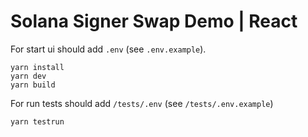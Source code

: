 # Solana Signer Swap Demo | React

For start ui should add `.env` (see `.env.example`).

```shell
yarn install
yarn dev
yarn build
```

For run tests should add `/tests/.env` (see `/tests/.env.example`)

```shell
yarn testrun
```
